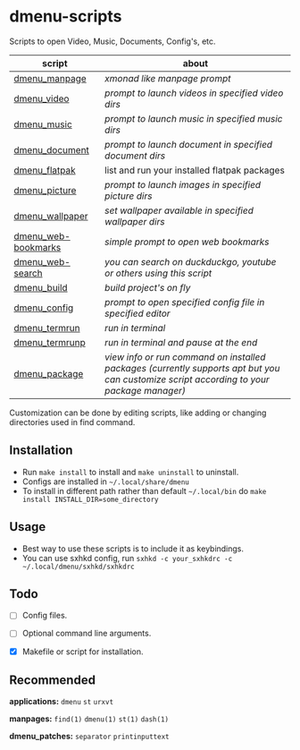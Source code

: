 # dmenu-scripts
Scripts to open Video, Music, Documents, Config's, etc.



| script                                                                                            | about                                                  |
|---------------------------------------------------------------------------------------------------|--------------------------------------------------------|
| [dmenu_manpage](https://github.com/DarkSamus669/dmenu-scripts/raw/main/dmenu_manpage)             | _xmonad like manpage prompt_
| [dmenu_video](https://github.com/DarkSamus669/dmenu-scripts/raw/main/dmenu_video)                 | _prompt to launch videos in specified video dirs_
| [dmenu_music](https://github.com/DarkSamus669/dmenu-scripts/raw/main/dmenu_music)                 | _prompt to launch music in specified music dirs_
| [dmenu_document](https://github.com/DarkSamus669/dmenu-scripts/raw/main/dmenu_document)           | _prompt to launch document in specified document dirs_
| [dmenu_flatpak](dmenu_flatpak)                                                                    | list and run your installed flatpak packages
| [dmenu_picture](https://github.com/DarkSamus669/dmenu-scripts/raw/main/dmenu_picture)             | _prompt to launch images in specified picture dirs_
| [dmenu_wallpaper](https://github.com/DarkSamus669/dmenu-scripts/raw/main/dmenu_wallpaper)         | _set wallpaper available in specified wallpaper dirs_
| [dmenu_web-bookmarks](https://github.com/DarkSamus669/dmenu-scripts/raw/main/dmenu_web-bookmarks) | _simple prompt to open web bookmarks_
| [dmenu_web-search](https://github.com/DarkSamus669/dmenu-scripts/raw/main/dmenu_web-search)       | _you can search on duckduckgo, youtube or others using this script_
| [dmenu_build](https://github.com/DarkSamus669/dmenu-scripts/raw/main/dmenu_build)                 | _build project's on fly_
| [dmenu_config](https://github.com/DarkSamus669/dmenu-scripts/raw/main/dmenu_config)               | _prompt to open specified config file in specified editor_
| [dmenu_termrun](https://github.com/DarkSamus669/dmenu-scripts/raw/main/dmenu_termrun)             | _run in terminal_
| [dmenu_termrunp](https://github.com/DarkSamus669/dmenu-scripts/raw/main/dmenu_termrunp)           | _run in terminal and pause at the end_
| [dmenu_package](https://github.com/DarkSamus669/dmenu-scripts/raw/main/dmenu_package)             | _view info or run command on installed packages (currently supports apt but you can customize script according to your package manager)_


Customization can be done by editing scripts, like adding or changing directories used in find command.



## Installation
* Run ```make install``` to install and ```make uninstall``` to uninstall.
* Configs are installed in ```~/.local/share/dmenu```
* To install in different path rather than default ```~/.local/bin``` do ```make install INSTALL_DIR=some_directory```



## Usage
* Best way to use these scripts is to include it as keybindings.
* You can use sxhkd config, run ```sxhkd -c your_sxhkdrc -c ~/.local/dmenu/sxhkd/sxhkdrc```



## Todo
- [ ] Config files.
- [ ] Optional command line arguments.
- [x] Makefile or script for installation.



## Recommended

**applications:**
```dmenu``` ```st``` ```urxvt```


**manpages:**
```find(1)``` ```dmenu(1)``` ```st(1)``` ```dash(1)```


**dmenu_patches:**
```separator``` ```printinputtext```
